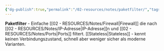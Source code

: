 ```yaml
---
{"dg-publish":true,"permalink":"/02-resources/notes/paketfilter/","tags":["firewall/typ","filter/einfach","it-sicherheit"],"noteIcon":"","updated":"2025-09-05T10:12:30.000+02:00"}
---
```



**Paketfilter** - Einfache [[02 - RESOURCES/Notes/Firewall\|Firewall]] die nach [[02 - RESOURCES/Notes/IP-Adresse\|IP-Adresse]]n und [[02 - RESOURCES/Notes/Ports\|Ports]] filtert.
[[Stateless\|Stateless]] - kennt keinen Verbindungszustand, schnell aber weniger sicher als moderne Varianten.